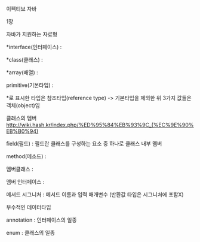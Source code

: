 이펙티브 자바

1장 

자바가 지원하는 자료형 

*interface(인터페이스) : 

*class(클래스) : 

*array(배열) : 

primitive(기본타입) : 


*로 표시한 타입은 참조타입(reference type)
-> 기본타입을 제외한 위 3가지 값들은 객체(object)임 

클래스의 멤버
http://wiki.hash.kr/index.php/%ED%95%84%EB%93%9C_(%EC%9E%90%EB%B0%94)

field(필드) : 필드란 클래스를 구성하는 요소 중 하나로 클래스 내부 멤버

method(메소드) : 

멤버클래스 : 

멤버 인터페이스 :

메서드 시그니처 : 메서드 이름과 입력 매개변수 (반환값 타입은 시그니처에 포함X)


부수적인 데이터타입 

annotation : 인터페이스의 일종

enum : 클래스의 일종 